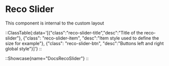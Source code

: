 # Reco Slider

This component is internal to the custom layout

::ClassTable{:data='[{"class":"reco-slider-title","desc":"Title of the reco-slider"}, {"class": "reco-slider-item", "desc":"Item style used to define the size for example"}, {"class": "reco-slider-btn", "desc":"Buttons left and right global style"}]'}
::

::Showcase{name="DocsRecoSlider"}
::